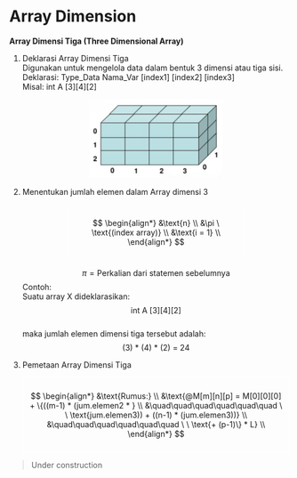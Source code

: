 # Array Dimension

**Array Dimensi Tiga (Three Dimensional Array)**

1. Deklarasi Array Dimensi Tiga  
   Digunakan untuk mengelola data dalam bentuk 3 dimensi atau tiga sisi.  
   Deklarasi: Type_Data Nama_Var [index1] [index2] [index3]  
   Misal: int A [3][4][2]

   <p align="center">
    <img src="https://github.com/AdonNeet/DataStructure_Learn/blob/main/04-array_dimension/assets/arr342.jpg" alt="Ilustrasi array A [4][3][2]" width="50%" height="auto">
   </p>

2. Menentukan jumlah elemen dalam Array dimensi 3

   <div style="border: 1px solid white; padding: 10px; width: fit-content; max-width: 300px; height:auto; margin: 0 auto;">

   $$
      \begin{align*}
      &\text{n} \\
      &\pi \ \text{(index array)} \\
      &\text{i = 1} \\
      \end{align*}
   $$

   </div>

   $$\pi = \text{Perkalian dari statemen sebelumnya}$$
   Contoh:  
   Suatu array X dideklarasikan:
   $$\text{int A [3][4][2]}$$  
   maka jumlah elemen dimensi tiga tersebut adalah:
   $$\text{(3) * (4) * (2) = 24}$$

3. Pemetaan Array Dimensi Tiga
   <div style="border: 1px solid white; padding: 10px; width: fit-content; max-width: 500px; height:auto; margin: 0 auto;">

   $$
      \begin{align*}
      &\text{Rumus:} \\
      &\text{@M[m][n][p] = M[0][0][0] + \{((m-1) * (jum.elemen2 * } \\
      &\quad\quad\quad\quad\quad\quad \ \ \text{jum.elemen3)) + ((n-1) * (jum.elemen3))} \\
      &\quad\quad\quad\quad\quad\quad \ \ \text{+ (p-1)\} * L} \\
      \end{align*}
   $$

   </div>

> Under construction
